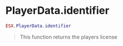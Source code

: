 # PlayerData.identifier

```lua
ESX.PlayerData.identifier
```

> This function returns the players license

